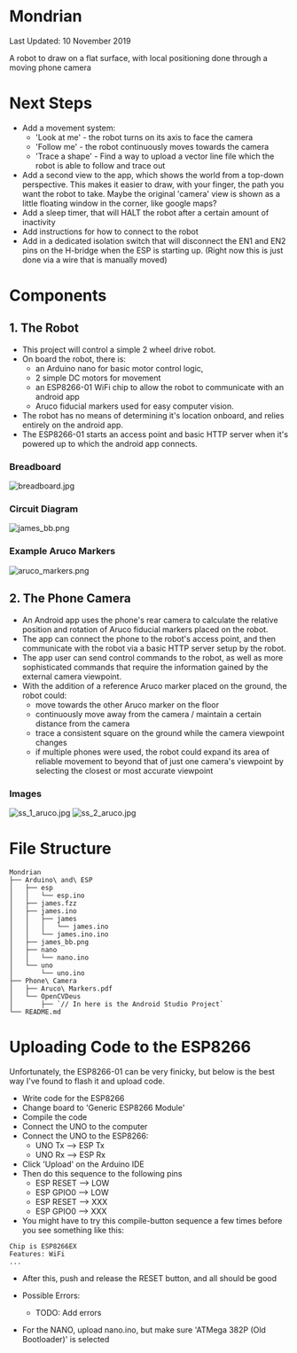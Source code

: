# Mondrian

Last Updated: 10 November 2019

A robot to draw on a flat surface, with local positioning done through a moving phone camera

# Next Steps

* Add a movement system:
	* 'Look at me' - the robot turns on its axis to face the camera
	* 'Follow me' - the robot continuously moves towards the camera
	* 'Trace a shape' - Find a way to upload a vector line file which the robot is able to follow and trace out
* Add a second view to the app, which shows the world from a top-down perspective. This makes it easier to draw, with your finger, the path you want the robot to take. Maybe the original 'camera' view is shown as a little floating window in the corner, like google maps?
* Add a sleep timer, that will HALT the robot after a certain amount of inactivity
* Add instructions for how to connect to the robot
* Add in a dedicated isolation switch that will disconnect the EN1 and EN2 pins on the H-bridge when the ESP is starting up. (Right now this is just done via a wire that is manually moved)


# Components

## 1. The Robot

* This project will control a simple 2 wheel drive robot. 
* On board the robot, there is:
	* an Arduino nano for basic motor control logic, 
	* 2 simple DC motors for movement
	* an ESP8266-01 WiFi chip to allow the robot to communicate with an android app
	* Aruco fiducial markers used for easy computer vision.
* The robot has no means of determining it's location onboard, and relies entirely on the android app.
* The ESP8266-01 starts an access point and basic HTTP server when it's powered up to which the android app connects.

### Breadboard

![breadboard.jpg](readme_resources/breadboard.jpg)

### Circuit Diagram

![james_bb.png](readme_resources/james_bb.png)


### Example Aruco Markers

![aruco_markers.png](readme_resources/aruco_markers.png)



## 2. The Phone Camera

* An Android app uses the phone's rear camera to calculate the relative position and rotation of Aruco fiducial markers placed on the robot.
* The app can connect the phone to the robot's access point, and then communicate with the robot via a basic HTTP server setup by the robot.
* The app user can send control commands to the robot, as well as more sophisticated commands that require the information gained by the external camera viewpoint.
* With the addition of a reference Aruco marker placed on the ground, the robot could:
	* move towards the other Aruco marker on the floor
	* continuously move away from the camera / maintain a certain distance from the camera
	* trace a consistent square on the ground while the camera viewpoint changes
	* if multiple phones were used, the robot could expand its area of reliable movement to beyond that of just one camera's viewpoint by selecting the closest or most accurate viewpoint

### Images

![ss_1_aruco.jpg](readme_resources/ss_1_aruco.jpg) ![ss_2_aruco.jpg](readme_resources/ss_2_aruco.jpg)

# File Structure
```
Mondrian  
├── Arduino\ and\ ESP  
│   ├── esp  
│   │   └── esp.ino  
│   ├── james.fzz  
│   ├── james.ino  
│   │   ├── james  
│   │   │   └── james.ino  
│   │   └── james.ino.ino  
│   ├── james_bb.png  
│   ├── nano  
│   │   └── nano.ino  
│   └── uno  
│       └── uno.ino  
├── Phone\ Camera  
│   ├── Aruco\ Markers.pdf  
│   └── OpenCVDeus  
│       ├── `// In here is the Android Studio Project`  
└── README.md  
```


# Uploading Code to the ESP8266

Unfortunately, the ESP8266-01 can be very finicky, but below is the best way I've found to flash it and upload code.

* Write code for the ESP8266
* Change board to 'Generic ESP8266 Module'
* Compile the code
* Connect the UNO to the computer
* Connect the UNO to the ESP8266: 
    * UNO Tx --> ESP Tx
    * UNO Rx --> ESP Rx
* Click 'Upload' on the Arduino IDE
* Then do this sequence to the following pins
    * ESP RESET --> LOW
    * ESP GPIO0 --> LOW
    * ESP RESET --> XXX
    * ESP GPIO0 --> XXX
* You might have to try this compile-button sequence a few times
before you see something like this:
```Connecting........_____....._____....._____.
Chip is ESP8266EX
Features: WiFi
...
```
* After this, push and release the RESET button, and all should 
be good
* Possible Errors: 
    * TODO: Add errors

* For the NANO, upload nano.ino, but make sure 
'ATMega 382P (Old Bootloader)' is selected





